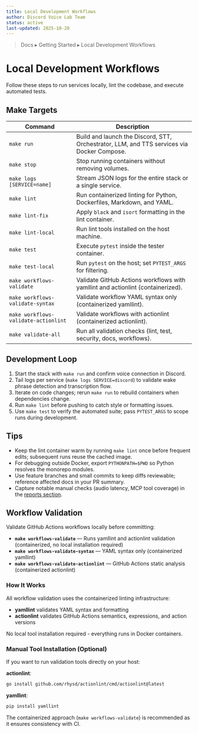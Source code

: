 ```yaml
---
title: Local Development Workflows
author: Discord Voice Lab Team
status: active
last-updated: 2025-10-20
---
```


<!-- markdownlint-disable-next-line MD041 -->
> Docs ▸ Getting Started ▸ Local Development Workflows

# Local Development Workflows

Follow these steps to run services locally, lint the codebase, and execute automated tests.

## Make Targets

| Command | Description |
| --- | --- |
| `make run` | Build and launch the Discord, STT, Orchestrator, LLM, and TTS services via Docker Compose. |
| `make stop` | Stop running containers without removing volumes. |
| `make logs [SERVICE=name]` | Stream JSON logs for the entire stack or a single service. |
| `make lint` | Run containerized linting for Python, Dockerfiles, Markdown, and YAML. |
| `make lint-fix` | Apply `black` and `isort` formatting in the lint container. |
| `make lint-local` | Run lint tools installed on the host machine. |
| `make test` | Execute `pytest` inside the tester container. |
| `make test-local` | Run `pytest` on the host; set `PYTEST_ARGS` for filtering. |
| `make workflows-validate` | Validate GitHub Actions workflows with yamllint and actionlint (containerized). |
| `make workflows-validate-syntax` | Validate workflow YAML syntax only (containerized yamllint). |
| `make workflows-validate-actionlint` | Validate workflows with actionlint (containerized actionlint). |
| `make validate-all` | Run all validation checks (lint, test, security, docs, workflows). |

## Development Loop

1. Start the stack with `make run` and confirm voice connection in Discord.
2. Tail logs per service (`make logs SERVICE=discord`) to validate wake phrase detection and transcription flow.
3. Iterate on code changes; rerun `make run` to rebuild containers when dependencies change.
4. Run `make lint` before pushing to catch style or formatting issues.
5. Use `make test` to verify the automated suite; pass `PYTEST_ARGS` to scope runs during development.

## Tips

- Keep the lint container warm by running `make lint` once before frequent edits; subsequent runs reuse the cached image.
- For debugging outside Docker, export `PYTHONPATH=$PWD` so Python resolves the monorepo modules.
- Use feature branches and small commits to keep diffs reviewable; reference affected docs in your PR summary.
- Capture notable manual checks (audio latency, MCP tool coverage) in the [reports section](../reports/README.md).

## Workflow Validation

Validate GitHub Actions workflows locally before committing:

- **`make workflows-validate`** — Runs yamllint and actionlint validation (containerized, no local installation required)
- **`make workflows-validate-syntax`** — YAML syntax only (containerized yamllint)
- **`make workflows-validate-actionlint`** — GitHub Actions static analysis (containerized actionlint)

### How It Works

All workflow validation uses the containerized linting infrastructure:

- **yamllint** validates YAML syntax and formatting
- **actionlint** validates GitHub Actions semantics, expressions, and action versions

No local tool installation required - everything runs in Docker containers.

### Manual Tool Installation (Optional)

If you want to run validation tools directly on your host:

**actionlint**:

```bash
go install github.com/rhysd/actionlint/cmd/actionlint@latest
```

**yamllint**:

```bash
pip install yamllint
```

The containerized approach (`make workflows-validate`) is recommended as it ensures consistency with CI.
